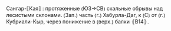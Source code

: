 ---
---

Сангар-⟦Кая⟧
: протяженные ⦅ЮЗ→СВ⦆ скальные обрывы над лесистыми склонами. ⦅Зап.⦆ часть ⦅г.⦆ Хабурла-Даг, к ⦅С⦆ от ⦅г.⦆ Кубриали-Кыр, через понижение в ⦅верх.⦆ балки ⦃В14⦄.
